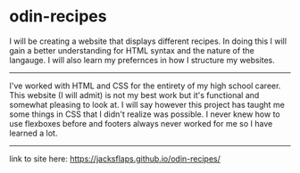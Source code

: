 # odin-recipes

I will be creating a website that displays different recipes. In doing this I will gain a better understanding for HTML syntax and the nature of the langauge. I will also learn my prefernces in how I structure my websites. 

---------------------------------------------------------------------------------------------------------------------------------------

I've worked with HTML and CSS for the entirety of my high school career. This website (I will admit) is not my best work but it's functional and somewhat pleasing to look at. I will say however this project has taught me some things in CSS that I didn't realize was possible. I never knew how to use flexboxes before and footers always never worked for me so I have learned a lot.

-----------------------------------------------------------------------------------------------------------------------------------------
link to site here: https://jacksflaps.github.io/odin-recipes/